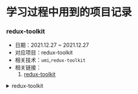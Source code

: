 # 学习过程中用到的项目记录
### redux-toolkit
* 日期：2021.12.27 ~ 2021.12.27
* 对应项目：redux-toolkit
* 相关技术：`umi`,`redux-toolkit`
* 相关链接：
  1. [redux-toolkit](https://redux-toolkit.js.org/tutorials/typescript)


<details>
<summary>redux-toolkit</summary>

</details>
